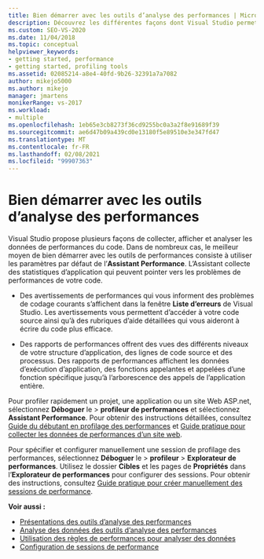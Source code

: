 ```yaml
---
title: Bien démarrer avec les outils d’analyse des performances | Microsoft Docs
description: Découvrez les différentes façons dont Visual Studio permet de collecter, d’afficher et d’analyser les données de performances du code.
ms.custom: SEO-VS-2020
ms.date: 11/04/2018
ms.topic: conceptual
helpviewer_keywords:
- getting started, performance
- getting started, profiling tools
ms.assetid: 02085214-a8e4-40fd-9b26-32391a7a7082
author: mikejo5000
ms.author: mikejo
manager: jmartens
monikerRange: vs-2017
ms.workload:
- multiple
ms.openlocfilehash: 1eb65e3cb8273f36cd9255bc0a3a2f8e91689f39
ms.sourcegitcommit: ae6d47b09a439cd0e13180f5e89510e3e347fd47
ms.translationtype: MT
ms.contentlocale: fr-FR
ms.lasthandoff: 02/08/2021
ms.locfileid: "99907363"
---
```

# <a name="getting-started-with-performance-tools"></a>Bien démarrer avec les outils d’analyse des performances

Visual Studio propose plusieurs façons de collecter, afficher et analyser les données de performances du code. Dans de nombreux cas, le meilleur moyen de bien démarrer avec les outils de performances consiste à utiliser les paramètres par défaut de l’**Assistant Performance**. L’Assistant collecte des statistiques d’application qui peuvent pointer vers les problèmes de performances de votre code.

- Des avertissements de performances qui vous informent des problèmes de codage courants s’affichent dans la fenêtre **Liste d’erreurs** de Visual Studio. Les avertissements vous permettent d’accéder à votre code source ainsi qu’à des rubriques d’aide détaillées qui vous aideront à écrire du code plus efficace.

- Des rapports de performances offrent des vues des différents niveaux de votre structure d’application, des lignes de code source et des processus. Des rapports de performances affichent les données d’exécution d’application, des fonctions appelantes et appelées d’une fonction spécifique jusqu’à l’arborescence des appels de l’application entière.

Pour profiler rapidement un projet, une application ou un site Web ASP.net, sélectionnez **Déboguer** le  >  **profileur de performances** et sélectionnez **Assistant Performance**. Pour obtenir des instructions détaillées, consultez [Guide du débutant en profilage des performances](../profiling/beginners-guide-to-cpu-sampling.md) et [Guide pratique pour collecter les données de performances d’un site web](../profiling/how-to-collect-performance-data-for-a-web-site.md).

Pour spécifier et configurer manuellement une session de profilage des performances, sélectionnez **Déboguer** le  >  **profileur**  >  **Explorateur de performances**. Utilisez le dossier **Cibles** et les pages de **Propriétés** dans l’**Explorateur de performances** pour configurer des sessions. Pour obtenir des instructions, consultez [Guide pratique pour créer manuellement des sessions de performance](../profiling/how-to-manually-create-performance-sessions.md).

**Voir aussi :**

- [Présentations des outils d’analyse des performances](../profiling/overviews-performance-tools.md)
- [Analyse des données des outils d’analyse des performances](../profiling/analyzing-performance-tools-data.md)
- [Utilisation des règles de performances pour analyser des données](../profiling/using-performance-rules-to-analyze-data.md)
- [Configuration de sessions de performance](../profiling/configuring-performance-sessions.md)
